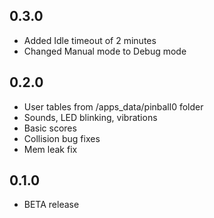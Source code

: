 ## 0.3.0

- Added Idle timeout of 2 minutes
- Changed Manual mode to Debug mode

## 0.2.0

- User tables from /apps_data/pinball0 folder
- Sounds, LED blinking, vibrations
- Basic scores
- Collision bug fixes
- Mem leak fix

## 0.1.0

- BETA release
